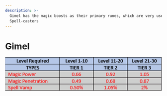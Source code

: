 ```yaml
---
description: >-
  Gimel has the magic boosts as their primary runes, which are very useful to
  Spell-casters
---
```


# Gimel

![](<../../../.gitbook/assets/image (10) (1).png>)
